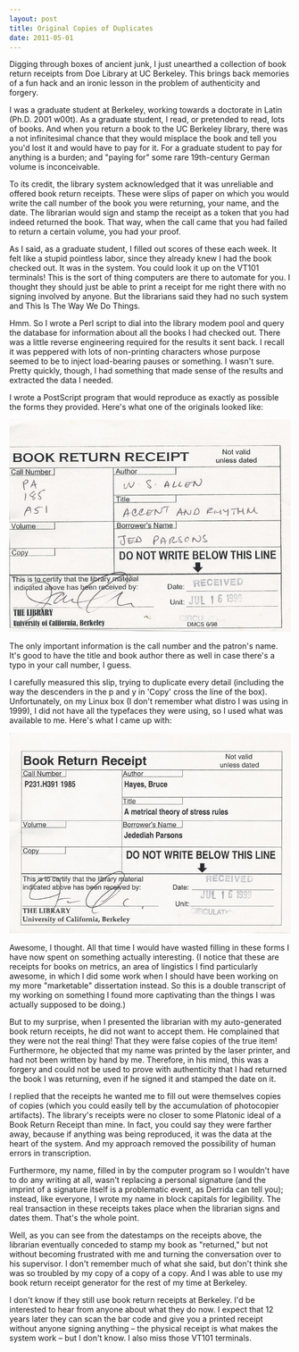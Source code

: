 ```yaml
---
layout: post
title: Original Copies of Duplicates
date: 2011-05-01
---
```


Digging through boxes of ancient junk, I just unearthed a collection of book
return receipts from Doe Library at UC Berkeley. This brings back memories of a
fun hack and an ironic lesson in the problem of authenticity and forgery.

I was a graduate student at Berkeley, working towards a doctorate in Latin
(Ph.D. 2001 w00t). As a graduate student, I read, or pretended to read, lots of
books. And when you return a book to the UC Berkeley library, there was a not
infinitesimal chance that they would misplace the book and tell you you'd lost
it and would have to pay for it. For a graduate student to pay for anything
is a burden; and "paying for" some rare 19th-century German volume is
inconceivable.

To its credit, the library system acknowledged that it was unreliable and
offered book return receipts. These were slips of paper on which you would
write the call number of the book you were returning, your name, and the date.
The librarian would sign and stamp the receipt as a token that you had indeed
returned the book. That way, when the call came that you had failed to return a
certain volume, you had your proof.

As I said, as a graduate student, I filled out scores of these each week. It
felt like a stupid pointless labor, since they already knew I had the book
checked out. It was in the system. You could look it up on the VT101 terminals!
This is the sort of thing computers are there to automate for you. I thought
they should just be able to print a receipt for me right there with no signing
involved by anyone. But the librarians said they had no such system and This Is
The Way We Do Things.

Hmm. So I wrote a Perl script to dial into the library modem pool and query the
database for information about all the books I had checked out. There was a
little reverse engineering required for the results it sent back. I recall it
was peppered with lots of non-printing characters whose purpose seemed to be to
inject load-bearing pauses or something. I wasn't sure. Pretty quickly, though,
I had something that made sense of the results and extracted the data I needed.

I wrote a PostScript program that would reproduce as exactly as possible the
forms they provided. Here's what one of the originals looked like:

![A manually filled-out receipt](/assets/book-receipt-manual.jpg)

The only important information is the call number and the patron's name. It's
good to have the title and book author there as well in case there's a typo in
your call number, I guess.

I carefully measured this slip, trying to duplicate every detail (including the
way the descenders in the p and y in 'Copy' cross the line of the box).
Unfortunately, on my Linux box (I don't remember what distro I was using in
1999), I did not have all the typefaces they were using, so I used what was
available to me. Here's what I came up with:

![An auto-generated receipt](/assets/book-receipt-generated.jpg)

Awesome, I thought. All that time I would have wasted filling in these forms I
have now spent on something actually interesting. (I notice that these are
receipts for books on metrics, an area of lingistics I find particularly
awesome, in which I did some work when I should have been working on my more
"marketable" dissertation instead. So this is a double transcript of my working
on something I found more captivating than the things I was actually supposed
to be doing.)

But to my surprise, when I presented the librarian with my auto-generated book
return receipts, he did not want to accept them. He complained that they were
not the real thing! That they were false copies of the true item! Furthermore,
he objected that my name was printed by the laser printer, and had not been
written by hand by me. Therefore, in his mind, this was a forgery and could not
be used to prove with authenticity that I had returned the book I was
returning, even if he signed it and stamped the date on it.

I replied that the receipts he wanted me to fill out were themselves copies of
copies (which you could easily tell by the accumulation of photocopier
artifacts). The library's receipts were no closer to some Platonic ideal of a
Book Return Receipt than mine. In fact, you could say they were farther away,
because if anything was being reproduced, it was the data at the heart of the
system. And my approach removed the possibility of human errors in
transcription.

Furthermore, my name, filled in by the computer program so I wouldn't have to
do any writing at all, wasn't replacing a personal signature (and the imprint
of a signature itself is a problematic event, as Derrida can tell you);
instead, like everyone, I wrote my name in block capitals for legibility. The
real transaction in these receipts takes place when the librarian signs and
dates them. That's the whole point.

Well, as you can see from the datestamps on the receipts above, the librarian
eventually conceded to stamp my book as "returned," but not without becoming
frustrated with me and turning the conversation over to his supervisor. I don't
remember much of what she said, but don't think she was so troubled by my copy
of a copy of a copy. And I was able to use my book return receipt generator for
the rest of my time at Berkeley.

I don't know if they still use book return receipts at Berkeley. I'd be
interested to hear from anyone about what they do now. I expect that 12 years
later they can scan the bar code and give you a printed receipt without anyone
signing anything – the physical receipt is what makes the system work – but I
don't know. I also miss those VT101 terminals.

